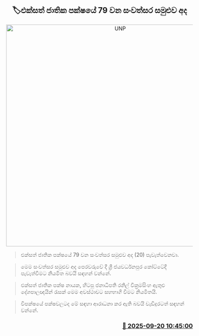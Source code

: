 <p align='center'><b><h2 align='center' title='UNP's 79th anniversary convention today'>🏷එක්සත් ජාතික පක්ෂයේ 79 වන සංවත්සර සමුළුව අද </h2></b></p>
<p align='center'><img src='https://helakuru.sgp1.cdn.digitaloceanspaces.com/esana/images/lib/unp-archived.jpg' width='600' alt='UNP's 79th anniversary convention today'></p>

> එක්සත් ජාතික පක්ෂයේ 79 වන සංවත්සර සමුළුව අද (20) පැවැත්වෙනවා.

> මෙම සංවත්සර සමුළුව අද පෙරවරුවේ දී ශ්‍රී ජයවර්ධනපුර කෝට්ටේදී පැවැත්වීමට නියමිත බවයි සඳහන් වන්නේ.

> එක්සත් ජාතික පක්ෂ නායක, හිටපු ජනාධිපති රනිල් වික්‍රමසිංහ ඇතුළු දේශපාලඥයින් රැසක් මෙම අවස්ථාවට සහභාගි වීමට නියමිතයි.

> විපක්ෂයේ පක්ෂවලටද මේ සඳහා ආරාධනා කර ඇති බවයි වැඩිදුරටත් සඳහන් වන්නේ.



<h3 align='right'><a href='https://www.helakuru.lk/esana/p/113815/'>📅 2025-09-20 10:45:00</a></h3>
